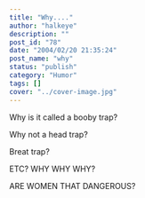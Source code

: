 ```yaml
---
title: "Why...."
author: "halkeye"
description: ""
post_id: "78"
date: "2004/02/20 21:35:24"
post_name: "why"
status: "publish"
category: "Humor"
tags: []
cover: "../cover-image.jpg"
---
```


Why is it called a booby trap?

Why not a head trap?

Breat trap?

ETC? WHY WHY WHY?  

ARE WOMEN THAT DANGEROUS?